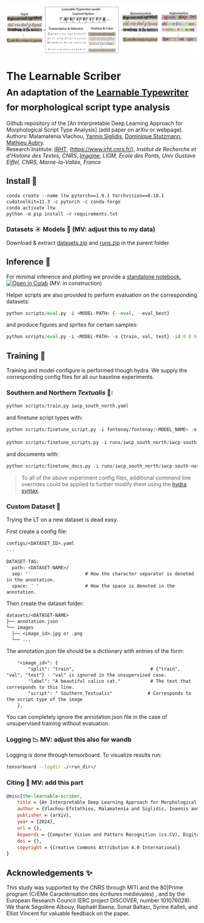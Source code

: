 ![LTW_graph.png](./.media/LTW_graph.png)

# The Learnable Scriber <br><sub>An adaptation of the [Learnable Typewriter](https://github.com/ysig/learnable-typewriter) for morphological script type analysis</sub>
Github repository of the [An Interpretable Deep Learning Approach for Morphological Script Type Analysis] (add paper on arXiv or webpage).  
Authors: Malamatenia Vlachou, [Yannis Siglidis](https://imagine.enpc.fr/~siglidii/), [Dominique Stutzmann](https://cv.hal.science/dominique-stutzmann), [Mathieu Aubry](http://imagine.enpc.fr/~aubrym/).  
Research Institute: [IRHT](), (https://www.irht.cnrs.fr/), _Institut de Recherche et d'Histoire des Textes, CNRS_, [Imagine](https://imagine.enpc.fr/), _LIGM, Ecole des Ponts, Univ Gustave Eiffel, CNRS, Marne-la-Vallée, France_

## Install :seedling:
```shell
conda create --name ltw pytorch==1.9.1 torchvision==0.10.1 cudatoolkit=11.3 -c pytorch -c conda-forge
conda activate ltw
python -m pip install -r requirements.txt
```

### Datasets :sunny: Models :hammer: (MV: adjust this to my data)
Download & extract [datasets.zip](https://www.dropbox.com/s/0fa9hcbfu9vr3t2/datasets.zip?dl=0) and [runs.zip](https://www.dropbox.com/s/c4c7lbp1ydqs9dj/runs.zip?dl=0) in the parent folder.

## Inference :peach:
For minimal inference and plotting we provide a [standalone notebook. ![Open in Colab](https://colab.research.google.com/assets/colab-badge.svg)](https://colab.research.google.com/drive/11_CGvoXvpulKNEDsRN9MdBS35NvNz5l7?usp=sharing) (MV: in construction)

Helper scripts are also provided to perform evaluation on the corresponding datasets:

```python
python scripts/eval.py -i <MODEL-PATH> {--eval, --eval_best}
```

and produce figures and sprites for certain samples:

```python
python scripts/eval.py -i <MODEL-PATH> -s {train, val, test} -id 0 0 0 -is 1 2 3 --plot_sprites
```

## Training :blossom:
Training and model configure is performed though hydra.
We supply the corresponding config files for all our baseline experiments.


### Southern and Northern _Textualis_ 📜:
```python
python scripts/train.py iwcp_south_north.yaml
```

and finetune script types with:

```python
python scripts/finetune_script.py -i fontenay/fontenay/<MODEL_NAME> -o fontenay/fontenay-ft/ --max_epochs 150 -k "training.optimizer.lr=0.001"

python scripts/finetune_scripts.py -i runs/iwcp_south_north/iwcp-south-north-0.01-4/2024-02-26_11-32-17/ -o finetune_runs/iwcp_south-north_scripts --max_steps 2500 --script Northern_Textualis Southern_Textualis --mode g_theta --invert_sprites --annotation_file 'datasets/iwcp_south_north/annotation.json' -d datasets/iwcp/ --split train
```

and documents with: 

```python
python scripts/finetune_docs.py -i runs/iwcp_south_north/iwcp-south-north-0.01-4/2024-02-26_11-32-17/ -o finetune_runs/iwcp_south_north_individual/ --mode g_theta --invert_sprites -a datasets/iwcp_south_north/annotation.json -d datasets/iwcp_south_north/ --max_steps 2500 --split all
```

> To all of the above experiment config files, additional command line overrides could be applied to further modify them using the [hydra syntax](https://hydra.cc/docs/advanced/override_grammar/basic/).

### Custom Dataset :floppy_disk:
Trying the LT on a new dataset is dead easy.

First create a config file:

```
configs/<DATASET_ID>.yaml
...

DATASET-TAG:
  path: <DATASET-NAME>/
  sep: ''                    # How the character separator is denoted in the annotation. 
  space: ' '                 # How the space is denoted in the annotation.
```

Then create the dataset folder:

```
datasets/<DATASET-NAME>
├── annotation.json
└── images
  ├── <image_id>.jpg or .png 
  └── ...
```


The annotation.json file should be a dictionary with entries of the form:
```
    "<image_id>": {
        "split": "train",                            # {"train", "val", "test"} - "val" is ignored in the unsupervised case.
        "label": "A beautiful calico cat."           # The text that corresponds to this line.
        "script": " Southern_Textualis"             # Corresponds to the script type of the image
    },
```

You can completely ignore the annotation.json file in the case of unsupervised training without evaluation.

### Logging :chart_with_downwards_trend: MV: adjust this also for wandb 
Logging is done through tensorboard. To visualize results run:

```bash
tensorboard --logdir ./<run_dir>/
```

### Citing :dizzy: MV: add this part 

```bibtex
@misc{the-learnable-scriber,
	title = {An Interpretable Deep Learning Approach for Morphological Script Type Analysis},
	author = {Vlachou-Efstathiou, Malamatenia and Siglidis, Ioannis and Stutzmann, Dominique, and Aubry, Mathieu},
	publisher = {arXiv},
	year = {2024},
	url = {},
	keywords = {Computer Vision and Pattern Recognition (cs.CV), Digital Palaeography, Document Analysis},
	doi = {},
	copyright = {Creative Commons Attribution 4.0 International}
}
```

## Acknowledgements :sparkles:
This study was supported by the CNRS through MITI and the 80|Prime program (CrEMe Caractérisation des écritures médiévales) , and by the European Research Council (ERC project DISCOVER, number 101076028). We thank Ségolène Albouy, Raphaël Baena, Sonat Baltacı, Syrine Kalleli, and Elliot Vincent for valuable feedback on the paper.
